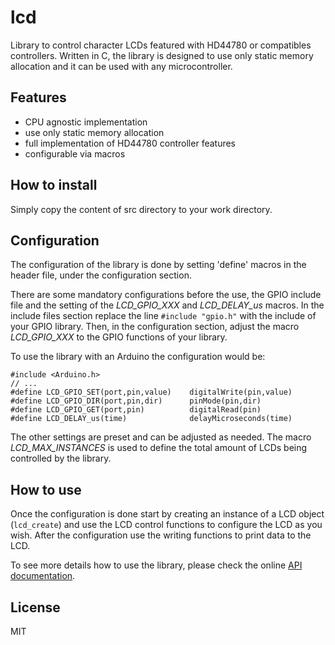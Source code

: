 lcd
===

Library to control character LCDs featured with HD44780 or compatibles controllers.
Written in C, the library is designed to use only static memory allocation and it can be
used with any microcontroller.

Features
---

* CPU agnostic implementation
* use only static memory allocation
* full implementation of HD44780 controller features
* configurable via macros

How to install
---

Simply copy the content of src directory to your work directory.


Configuration
---

The configuration of the library is done by setting 'define' macros in the header file,
under the configuration section.

There are some mandatory configurations before the use, the GPIO include file and the setting
of the *LCD_GPIO_XXX* and *LCD_DELAY_us* macros. In the include files section replace the line
`#include "gpio.h"` with the include of your GPIO library. Then, in the configuration
section, adjust the macro *LCD_GPIO_XXX* to the GPIO functions of your library.

To use the library with an Arduino the configuration would be:

    #include <Arduino.h>
    // ...
    #define LCD_GPIO_SET(port,pin,value)    digitalWrite(pin,value)
    #define LCD_GPIO_DIR(port,pin,dir)      pinMode(pin,dir)
    #define LCD_GPIO_GET(port,pin)          digitalRead(pin)
    #define LCD_DELAY_us(time)              delayMicroseconds(time)

The other settings are preset and can be adjusted as needed. The macro *LCD_MAX_INSTANCES*
is used to define the total amount of LCDs being controlled by the library.

How to use
---

Once the configuration is done start by creating an instance of a LCD object (`lcd_create`) and
use the LCD control functions to configure the LCD as you wish. After the configuration use the
writing functions to print data to the LCD.

To see more details how to use the library, please check the online
[API documentation](http://ricardocrudo.github.io/lcd).

License
---

MIT
